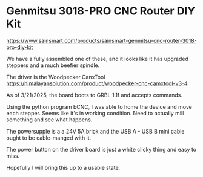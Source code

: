 <!-- TITLE: Genmitsu 3018 Pro Cnc -->
<!-- SUBTITLE: A quick summary of Genmitsu 3018 Pro Cnc -->

# Genmitsu 3018-PRO CNC Router DIY Kit
https://www.sainsmart.com/products/sainsmart-genmitsu-cnc-router-3018-pro-diy-kit

We have a fully assembled one of these, and it looks like it has upgraded steppers and a much beefier spindle.

The driver is the Woodpecker CanxTool
https://himalayansolution.com/product/woodpecker-cnc-camxtool-v3-4

As of 3/21/2025, the board boots to GRBL 1.1f and accepts commands.  

Using the python program bCNC, I was able to home the device and move each stepper.  Seems like it's in working condition.  Need to actually mill something and see what happens.

The powersupple is a a 24V 5A brick and the USB A - USB B mini cable ought to be cable-manged with it.

The power button on the driver board is just a white clicky thing and easy to miss.

Hopefully I will bring this up to a usable state.